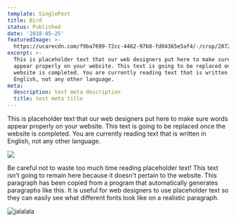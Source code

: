 ```yaml
---
template: SinglePost
title: Bird
status: Published
date: '2018-05-25'
featuredImage: >-
  https://ucarecdn.com/f9ba7699-72cc-4462-97b8-fd04365e5af4/-/crop/2072x1768/0,0/-/preview/
excerpt: >-
  This is placeholder text that our web designers put here to make sure words
  appear properly on your website. This text is going to be replaced once the
  website is completed. You are currently reading text that is written in
  English, not any other language.
meta:
  description: test meta description
  title: test meta title
---
```

This is placeholder text that our web designers put here to make sure words appear properly on your website. This text is going to be replaced once the website is completed. You are currently reading text that is written in English, not any other language.

![](https://ucarecdn.com/eb00be74-637c-427d-bb48-02447704feec/)

Be careful not to waste too much time reading placeholder text! This text isn’t going to remain here because it doesn't pertain to the website. This paragraph has been copied from a program that automatically generates paragraphs like this. It is useful for web designers to use placeholder text so they can easily see what different fonts look like on a realistic paragraph.

![jalalala](https://ucarecdn.com/59d8de4a-77f1-436d-b471-7f2df760ec6e/ "stest")
